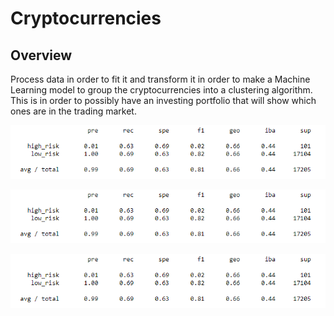 # Cryptocurrencies

## Overview
Process data in order to fit it and transform it in order to make a Machine Learning model to group the cryptocurrencies into a clustering algorithm. This is in order to possibly have an investing portfolio that will show which ones are in the trading market.

![Elbow](https://github.com/LennethNova/Credit_Risk_Analysis/blob/main/Resources/SMOTE_oversampling.PNG)

![scatter_clusters](https://github.com/LennethNova/Credit_Risk_Analysis/blob/main/Resources/SMOTE_oversampling.PNG)

![Supply](https://github.com/LennethNova/Credit_Risk_Analysis/blob/main/Resources/SMOTE_oversampling.PNG)